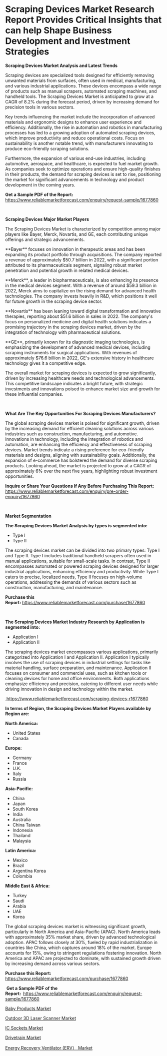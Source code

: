 <p><h1>Scraping Devices Market Research Report Provides Critical Insights that can help Shape Business Development and Investment Strategies</h1></p><p><strong>Scraping Devices Market Analysis and Latest Trends</strong></p>
<p><p>Scraping devices are specialized tools designed for efficiently removing unwanted materials from surfaces, often used in medical, manufacturing, and various industrial applications. These devices encompass a wide range of products such as manual scrapers, automated scraping machines, and handheld tools. The Scraping Devices Market is anticipated to grow at a CAGR of 8.2% during the forecast period, driven by increasing demand for precision tools in various sectors.</p><p>Key trends influencing the market include the incorporation of advanced materials and ergonomic designs to enhance user experience and efficiency. Additionally, the rise in automation and robotics in manufacturing processes has led to a growing adoption of automated scraping devices, which improve productivity and reduce operational costs. Focus on sustainability is another notable trend, with manufacturers innovating to produce eco-friendly scraping solutions.</p><p>Furthermore, the expansion of various end-use industries, including automotive, aerospace, and healthcare, is expected to fuel market growth. As companies seek to optimize operations and ensure high-quality finishes in their products, the demand for scraping devices is set to rise, positioning the market for significant advancements in technology and product development in the coming years.</p></p>
<p><strong>Get a Sample PDF of the Report:&nbsp;</strong> <a href="https://www.reliablemarketforecast.com/enquiry/request-sample/1677860?utm_campaign=1567&utm_medium=2&utm_source=Github&utm_content=ia&utm_term=14102024&utm_id=scraping-devices">https://www.reliablemarketforecast.com/enquiry/request-sample/1677860</a></p>
<p>&nbsp;</p>
<p><strong>Scraping Devices Major Market Players</strong></p>
<p><p>The Scraping Devices Market is characterized by competition among major players like Bayer, Merck, Novartis, and GE, each contributing unique offerings and strategic advancements. </p><p>**Bayer** focuses on innovation in therapeutic areas and has been expanding its product portfolio through acquisitions. The company reported a revenue of approximately $50.7 billion in 2022, with a significant portion attributed to its pharmaceuticals segment, signaling robust market penetration and potential growth in related medical devices.</p><p>**Merck**, a leader in biopharmaceuticals, is also enhancing its presence in the medical devices segment. With a revenue of around $59.3 billion in 2022, Merck aims to capitalize on the rising demand for advanced health technologies. The company invests heavily in R&D, which positions it well for future growth in the scraping device sector. </p><p>**Novartis** has been leaning toward digital transformation and innovative therapies, reporting about $51.6 billion in sales in 2022. The company's focus on personalized medicine and digital health solutions indicates a promising trajectory in the scraping devices market, driven by the integration of technology with pharmaceutical solutions.</p><p>**GE**, primarily known for its diagnostic imaging technologies, is emphasizing the development of advanced medical devices, including scraping instruments for surgical applications. With revenues of approximately $76.6 billion in 2022, GE's extensive history in healthcare technology gives it a competitive edge. </p><p>The overall market for scraping devices is expected to grow significantly, driven by increasing healthcare needs and technological advancements. This competitive landscape indicates a bright future, with strategic investments and innovations poised to enhance market size and growth for these influential companies.</p></p>
<p>&nbsp;</p>
<p><strong>What Are The Key Opportunities For Scraping Devices Manufacturers?</strong></p>
<p><p>The global scraping devices market is poised for significant growth, driven by the increasing demand for efficient cleaning solutions across various industries such as construction, manufacturing, and automotive. Innovations in technology, including the integration of robotics and automation, are enhancing the efficiency and effectiveness of scraping devices. Market trends indicate a rising preference for eco-friendly materials and designs, aligning with sustainability goals. Additionally, the expansion of e-commerce has bolstered the demand for diverse scraping products. Looking ahead, the market is projected to grow at a CAGR of approximately 6% over the next five years, highlighting robust investment opportunities.</p></p>
<p><strong>Inquire or Share Your Questions If Any Before Purchasing This Report:</strong> <a href="https://www.reliablemarketforecast.com/enquiry/pre-order-enquiry/1677860?utm_campaign=1567&utm_medium=2&utm_source=Github&utm_content=ia&utm_term=14102024&utm_id=scraping-devices">https://www.reliablemarketforecast.com/enquiry/pre-order-enquiry/1677860</a></p>
<p>&nbsp;</p>
<p><strong>Market Segmentation</strong></p>
<p><strong>The Scraping Devices Market Analysis by types is segmented into:</strong></p>
<p><ul><li>Type I</li><li>Type II</li></ul></p>
<p><p>The scraping devices market can be divided into two primary types: Type I and Type II. Type I includes traditional handheld scrapers often used in manual applications, suitable for small-scale tasks. In contrast, Type II encompasses automated or powered scraping devices designed for larger industrial applications, enhancing efficiency and productivity. While Type I caters to precise, localized needs, Type II focuses on high-volume operations, addressing the demands of various sectors such as construction, manufacturing, and maintenance.</p></p>
<p><strong>Purchase this Report:&nbsp;</strong><a href="https://www.reliablemarketforecast.com/purchase/1677860?utm_campaign=1567&utm_medium=2&utm_source=Github&utm_content=ia&utm_term=14102024&utm_id=scraping-devices">https://www.reliablemarketforecast.com/purchase/1677860</a></p>
<p>&nbsp;</p>
<p><strong>The Scraping Devices Market Industry Research by Application is segmented into:</strong></p>
<p><ul><li>Application I</li><li>Application II</li></ul></p>
<p><p>The scraping devices market encompasses various applications, primarily categorized into Application I and Application II. Application I typically involves the use of scraping devices in industrial settings for tasks like material handling, surface preparation, and maintenance. Application II focuses on consumer and commercial uses, such as kitchen tools or cleaning devices for home and office environments. Both applications emphasize efficiency and precision, catering to different user needs while driving innovation in design and technology within the market.</p></p>
<p><a href="https://www.reliablemarketforecast.com/scraping-devices-r1677860?utm_campaign=1567&utm_medium=2&utm_source=Github&utm_content=ia&utm_term=14102024&utm_id=scraping-devices">&nbsp;https://www.reliablemarketforecast.com/scraping-devices-r1677860</a></p>
<p><strong>In terms of Region, the Scraping Devices Market Players available by Region are:</strong></p>
<p>
    <p> <strong> North America: </strong>
        <ul>
            <li>United States</li>
            <li>Canada</li>
        </ul>
        </p> 
    <p> <strong> Europe: </strong>
        <ul>
            <li>Germany</li>
            <li>France</li>
            <li>U.K.</li>
            <li>Italy</li>
            <li>Russia</li>
        </ul>
        </p> 
    <p> <strong> Asia-Pacific: </strong>
        <ul>
            <li>China</li>
            <li>Japan</li>
            <li>South Korea</li>
            <li>India</li>
            <li>Australia</li>
            <li>China Taiwan</li>
            <li>Indonesia</li>
            <li>Thailand</li>
            <li>Malaysia</li>
        </ul>
        </p> 
    <p> <strong> Latin America: </strong>
        <ul>
            <li>Mexico</li>
            <li>Brazil</li>
            <li>Argentina Korea</li>
            <li>Colombia</li>
        </ul>
        </p> 
    <p> <strong> Middle East & Africa: </strong>
        <ul>
            <li>Turkey</li>
            <li>Saudi</li>
            <li>Arabia</li>
            <li>UAE</li>
            <li>Korea</li>
        </ul>
    </p>
    </p>
<p><p>The global scraping devices market is witnessing significant growth, particularly in North America and Asia-Pacific (APAC). North America leads with approximately 35% market share, driven by advanced technological adoption. APAC follows closely at 30%, fueled by rapid industrialization in countries like China, which captures around 18% of the market. Europe accounts for 15%, owing to stringent regulations fostering innovation. North America and APAC are projected to dominate, with sustained growth driven by increasing demand across various sectors.</p></p>
<p><strong>Purchase this Report: </strong><a href="https://www.reliablemarketforecast.com/purchase/1677860?utm_campaign=1567&utm_medium=2&utm_source=Github&utm_content=ia&utm_term=14102024&utm_id=scraping-devices">https://www.reliablemarketforecast.com/purchase/1677860</a></p>
<p>&nbsp;<strong>Get a Sample PDF of the Report:&nbsp;&nbsp;</strong><a href="https://www.reliablemarketforecast.com/enquiry/request-sample/1677860?utm_campaign=1567&utm_medium=2&utm_source=Github&utm_content=ia&utm_term=14102024&utm_id=scraping-devices">https://www.reliablemarketforecast.com/enquiry/request-sample/1677860</a></p>
<p><strong></strong></p>
<p><p><a href="https://www.linkedin.com/pulse/insights-baby-products-industry-market-financial-status-v4t8f?trk=public_post_embed_feed-article-content&utm_campaign=1567&utm_medium=2&utm_source=Github&utm_content=ia&utm_term=14102024&utm_id=scraping-devices">Baby Products Market</a></p><p><a href="https://www.linkedin.com/pulse/outdoor-3d-laser-scanner-market-strategic-insights-product-x3cge?utm_campaign=1567&utm_medium=2&utm_source=Github&utm_content=ia&utm_term=14102024&utm_id=scraping-devices">Outdoor 3D Laser Scanner Market</a></p><p><a href="https://www.linkedin.com/pulse/global-ic-sockets-market-share-growth-opportunities-growing-gqhuf?trk=public_post_embed_feed-article-content&utm_campaign=1567&utm_medium=2&utm_source=Github&utm_content=ia&utm_term=14102024&utm_id=scraping-devices">IC Sockets Market</a></p><p><a href="https://www.linkedin.com/pulse/drivetrain-ecosystem-mapping-innovation-value-chains-2024-2031-dbynf?trk=public_post_embed_feed-article-content&utm_campaign=1567&utm_medium=2&utm_source=Github&utm_content=ia&utm_term=14102024&utm_id=scraping-devices">Drivetrain Market</a></p><p><a href="https://www.linkedin.com/pulse/global-energy-recovery-ventilator-erv-market-opportunities-zvocf?trk=public_post_embed_feed-article-content&utm_campaign=1567&utm_medium=2&utm_source=Github&utm_content=ia&utm_term=14102024&utm_id=scraping-devices">Energy Recovery Ventilator (ERV） Market</a></p></p>